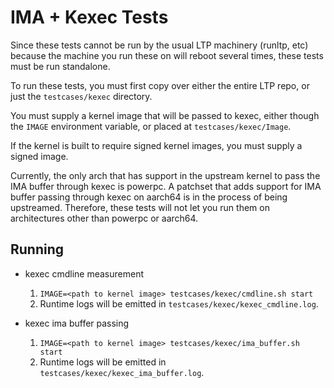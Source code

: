 # IMA + Kexec Tests

Since these tests cannot be run by the usual LTP machinery (runltp, etc)
because the machine you run these on will reboot several times, these
tests must be run standalone.

To run these tests, you must first copy over either the entire LTP repo, or
just the `testcases/kexec` directory.

You must supply a kernel image that will be passed to kexec, either
though the `IMAGE` environment variable, or placed at `testcases/kexec/Image`.

If the kernel is built to require signed kernel images, you must supply
a signed image.

Currently, the only arch that has support in the upstream kernel to pass
the IMA buffer through kexec is powerpc. A patchset that adds support for
IMA buffer passing through kexec on aarch64 is in the process of being
upstreamed. Therefore, these tests will not let you run them on
architectures other than powerpc or aarch64.

Running
-------
- kexec cmdline measurement
    1. `IMAGE=<path to kernel image> testcases/kexec/cmdline.sh start`
    2. Runtime logs will be emitted in `testcases/kexec/kexec_cmdline.log`.

- kexec ima buffer passing
    1. `IMAGE=<path to kernel image> testcases/kexec/ima_buffer.sh start`
    2. Runtime logs will be emitted in `testcases/kexec/kexec_ima_buffer.log`.
